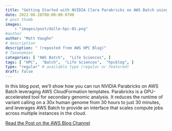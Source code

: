 ```yaml
---
title: "Getting Started with NVIDIA Clara Parabricks on AWS Batch using AWS CloudFormation"
date: 2022-06-28T00:00:00-0700
# post thumb
images:
    - "images/post/dalle-hpc-01.png"
#author
author: "Matt Vaughn"
# description
description: " (reposted from AWS HPC Blog)"
# Taxonomies
categories: [ "AWS Batch",  "Life Sciences", ]
tags: [ "HPC",  "Batch",  "Life Sciences",  "hpcblog", ]
type: "regular" # available type (regular or featured)
draft: false
---
```


In this blog post, we’ll show how you can run NVIDIA Parabricks on AWS Batch leveraging AWS CloudFormation templates. Parabricks is a GPU-accelerated tool for secondary genomic analysis. It reduces the runtime of variant calling on a 30x human genome from 30 hours to just 30 minutes, and leverages AWS Batch to provide an interface that scales compute jobs across multiple instances in the cloud.

<a href="https://aws.amazon.com/blogs/hpc/getting-started-with-nvidia-parabricks-on-aws-batch-using-aws-cloudformation/" class="btn btn-primary btn-lg active" role="button" aria-pressed="true" style="margin-top: 8px;">Read the Post on the AWS Blog Channel</a>